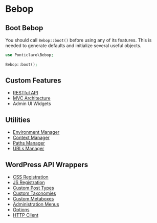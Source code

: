 Bebop
==================

## Boot Bebop
You should call `Bebop::boot()` before using any of its features. This is needed to generate defaults and initialize several useful objects.  
```php
use Ponticlaro\Bebop;
    
Bebop::boot();
```

## Custom Features
- [RESTful API](readme/API.md)
- [MVC Architecture](readme/MVC.md)
- Admin UI Widgets

## Utilities
- [Environment Manager](readme/ENVIRONMENT_MANAGER.md)
- [Context Manager](readme/CONTEXT_MANAGER.md)
- [Paths Manager](readme/PATHS_MANAGER.md)
- [URLs Manager](readme/URLS_MANAGER.md)

## WordPress API Wrappers
- [CSS Registration](readme/CSS.md)
- [JS Registration](readme/JS.md)
- [Custom Post Types](readme/CUSTOM_POST_TYPES.md)
- [Custom Taxonomies](readme/CUSTOM_TAXONOMIES.md)
- [Custom Metaboxes](readme/CUSTOM_METABOXES.md)
- [Administration Menus](readme/ADMINISTRATION_MENUS.md)
- [Options](readme/OPTIONS.md)
- [HTTP Client](readme/HTTP_CLIENT.md)